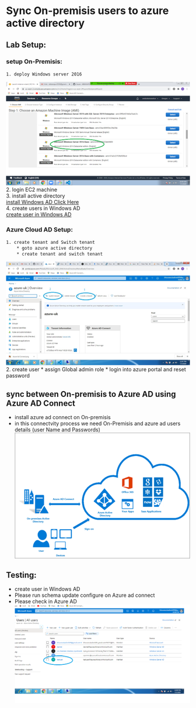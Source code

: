 # Sync On-premisis users to azure active directory
## Lab Setup:
  ### setup On-Premisis:
    1. deploy Windows server 2016
![imageID](./windows-vm.jpg)
    2. login EC2 machine\
    3. install active directory\
[install Windows AD Click Here](http://pc-addicts.com/setup-active-directory-server-2016/)\
    4. create users in Windows AD\
[create user in Windows AD](https://activedirectorypro.com/how-to-create-a-new-active-directory-user-account/)
     
 ### Azure Cloud AD Setup:
    1. create tenant and Switch tenant
        * goto azure active directory 
        * create tenant and switch tenant
  ![Preview](./tenant.jpg)
    2. create user 
      * assign Global admin role 
      * login into  azure portal and reset password

## sync between On-premisis to Azure AD using Azure AD Connect
   * install azure ad connect on On-premisis
   * in this connectvity process we need On-Premisis and azure ad users details (user Name and Passwords)
![Azure AD Connect](./Azure%20Ad%20Connect.jpg) 


## Testing:
  * create user in Windows AD
  * Please run schema update configure on Azure ad connect
  * Please check in Azure AD 
![Check](./schema%20updated.jpg)




